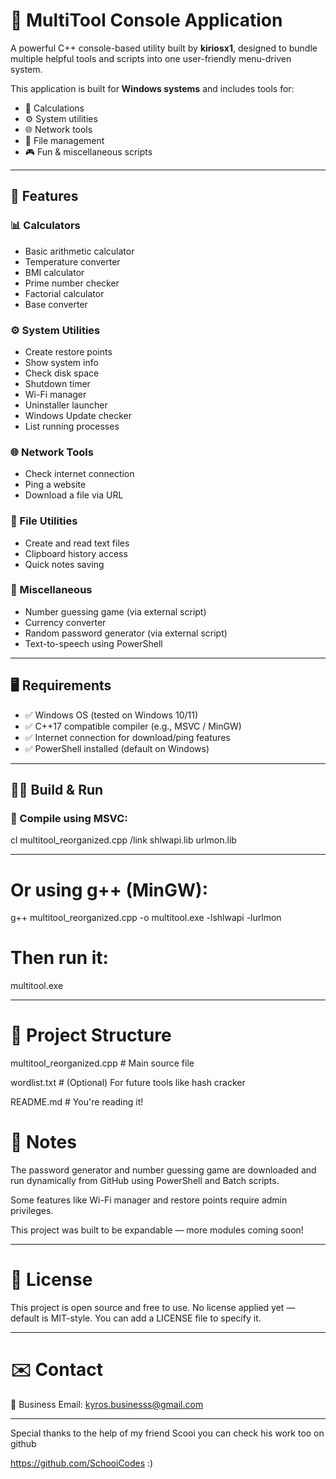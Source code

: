 # 🧰 MultiTool Console Application

A powerful C++ console-based utility built by **kiriosx1**, designed to bundle multiple helpful tools and scripts into one user-friendly menu-driven system.

This application is built for **Windows systems** and includes tools for:
- 🧮 Calculations
- ⚙️ System utilities
- 🌐 Network tools
- 📁 File management
- 🎮 Fun & miscellaneous scripts

---

## 🚀 Features

### 📊 Calculators
- Basic arithmetic calculator
- Temperature converter
- BMI calculator
- Prime number checker
- Factorial calculator
- Base converter

### ⚙️ System Utilities
- Create restore points
- Show system info
- Check disk space
- Shutdown timer
- Wi-Fi manager
- Uninstaller launcher
- Windows Update checker
- List running processes

### 🌐 Network Tools
- Check internet connection
- Ping a website
- Download a file via URL

### 📁 File Utilities
- Create and read text files
- Clipboard history access
- Quick notes saving

### 🧪 Miscellaneous
- Number guessing game (via external script)
- Currency converter
- Random password generator (via external script)
- Text-to-speech using PowerShell

---

## 🖥️ Requirements

- ✅ Windows OS (tested on Windows 10/11)
- ✅ C++17 compatible compiler (e.g., MSVC / MinGW)
- ✅ Internet connection for download/ping features
- ✅ PowerShell installed (default on Windows)

---

## 🧑‍💻 Build & Run

### 🧰 Compile using MSVC:

cl multitool_reorganized.cpp /link shlwapi.lib urlmon.lib

---
# Or using g++ (MinGW):

g++ multitool_reorganized.cpp -o multitool.exe -lshlwapi -lurlmon

# Then run it:

multitool.exe

---

# 📂 Project Structure

multitool_reorganized.cpp     # Main source file

wordlist.txt                  # (Optional) For future tools like hash cracker

README.md                     # You're reading it!


# 📌 Notes
The password generator and number guessing game are downloaded and run dynamically from GitHub using PowerShell and Batch scripts.

Some features like Wi-Fi manager and restore points require admin privileges.

This project was built to be expandable — more modules coming soon!

---

# 📄 License
This project is open source and free to use. No license applied yet — default is MIT-style. You can add a LICENSE file to specify it.

---

# ✉️ Contact
📧 Business Email: kyros.businesss@gmail.com

---
Special thanks to the help of my friend Scooi you can check his work too on github 

https://github.com/SchooiCodes :) 

